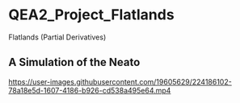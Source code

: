 # QEA2_Project_Flatlands

Flatlands (Partial Derivatives)

## A Simulation of the Neato

https://user-images.githubusercontent.com/19605629/224186102-78a18e5d-1607-4186-b926-cd538a495e64.mp4

